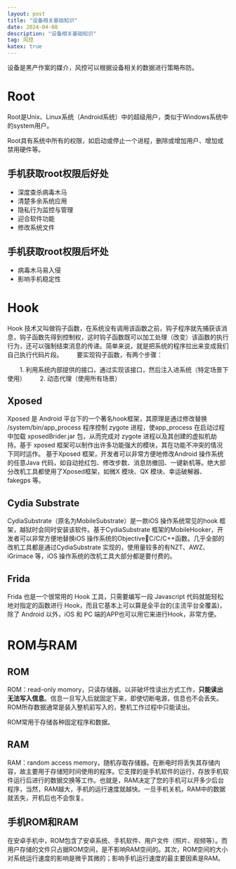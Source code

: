 ```yaml
---
layout: post
title: "设备相关基础知识"
date: 2024-04-08
description: "设备相关基础知识"
tag: 风控
katex: true
---
```


设备是黑产作案的媒介，风控可以根据设备相关的数据进行策略布防。

# Root

Root是Unix、Linux系统（Android系统）中的超级用户，类似于Windows系统中的system用户。

Root具有系统中所有的权限，如启动或停止一个进程，删除或增加用户、增加或禁用硬件等。

## 手机获取root权限后好处

- 深度查杀病毒木马
- 清楚多余系统应用
- 隐私行为监控与管理
- 迎合软件功能
- 修改系统文件

## 手机获取root权限后坏处

- 病毒木马易入侵
- 影响手机稳定性

# Hook

Hook 技术又叫做钩子函数，在系统没有调用该函数之前，钩子程序就先捕获该消息，钩子函数先得到控制权，这时钩子函数既可以加工处理（改变）该函数的执行行为，还可以强制结束消息的传递。简单来说，就是把系统的程序拉出来变成我们自己执行代码片段。
  要实现钩子函数，有两个步骤：

    1. 利用系统内部提供的接口，通过实现该接口，然后注入进系统（特定场景下使用）
      2. 动态代理（使用所有场景）

## Xposed

Xposed 是 Android 平台下的一个著名hook框架，其原理是通过修改替换 /system/bin/app_process 程序控制 zygote 进程，使app_process 在启动过程中加载 xposedBrider.jar 包，从而完成对 zygote 进程以及其创建的虚拟机劫持。基于 xposed 框架可以制作出许多功能强大的模块，其在功能不冲突的情况下同时运作。
基于Xposed 框架，开发者可以非常方便地修改Android 操作系统的任意Java 代码，如自动抢红包、修改步数、消息防撤回、一键新机等。绝大部分改机工具都使用了Xposed框架，如微X 模块、QX 模块、幸运破解器、fakegps 等。

## Cydia Substrate

CydiaSubstrate（原名为MobileSubstrate）是一款iOS 操作系统常见的hook 框架，越狱时会同时安装该软件。基于CydiaSubstrate 框架的MobileHooker，开发者可以非常方便地替换iOS 操作系统的ObjectiveC/C/C++函数。几乎全部的改机工具都是通过CydiaSubstrate 实现的，使用量较多的有NZT、AWZ、iGrimace 等，iOS 操作系统的改机工具大部分都是要付费的。

## Frida

 Frida 也是一个很常用的 Hook 工具，只需要编写一段 Javascript 代码就能轻松地对指定的函数进行 Hook，而且它基本上可以算是全平台的(主流平台全覆盖)，除了 Android 以外，iOS 和 PC 端的APP也可以用它来进行Hook，非常方便。

# ROM与RAM

## ROM

ROM：read-only momory，只读存储器。以非破坏性读出方式工作，**只能读出无法写入信息**。信息一旦写入后就固定下来，即使切断电源，信息也不会丢失。ROM所存数据通常是装入整机前写入的，整机工作过程中只能读出。

ROM常用于存储各种固定程序和数据。

## RAM

RAM：random access memory，随机存取存储器。在断电时将丢失其存储内容，故主要用于存储短时间使用的程序。它支撑的是手机软件的运行，存放手机软件运行后进行的数据交换等工作。也就是，RAM决定了您的手机可以开多少后台程序，当然，RAM越大，手机的运行速度就越快。一旦手机关机，RAM中的数据就丢失，开机后也不会恢复。

## 手机ROM和RAM

在安卓手机中，ROM包含了安卓系统、手机软件、用户文件（照片、视频等）。而用户存储的文件只占据ROM空间，是不影响RAM空间的。其次，ROM空间的大小对系统运行速度的影响是微乎其微的；影响手机运行速度的最主要因素是RAM。
